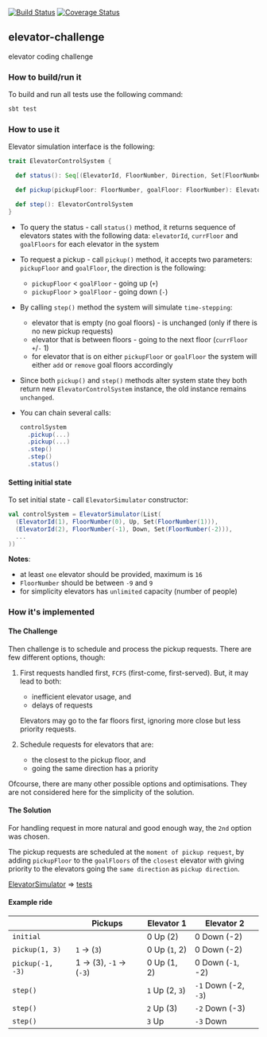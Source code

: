 
[![Build Status](https://travis-ci.org/viktor-podzigun/elevator-challenge.svg?branch=master)](https://travis-ci.org/viktor-podzigun/elevator-challenge)
[![Coverage Status](https://coveralls.io/repos/github/viktor-podzigun/elevator-challenge/badge.svg?branch=master)](https://coveralls.io/github/viktor-podzigun/elevator-challenge?branch=master)

## elevator-challenge
elevator coding challenge

### How to build/run it

To build and run all tests use the following command:
```bash
sbt test
```

### How to use it

Elevator simulation interface is the following:

```scala
trait ElevatorControlSystem {

  def status(): Seq[(ElevatorId, FloorNumber, Direction, Set[FloorNumber])]

  def pickup(pickupFloor: FloorNumber, goalFloor: FloorNumber): ElevatorControlSystem

  def step(): ElevatorControlSystem
}
```

* To query the status - call `status()` method, it returns sequence
of elevators states with the following data:
`elevatorId`, `currFloor` and `goalFloors` for each elevator
in the system

* To request a pickup - call `pickup()` method, it accepts
two parameters: `pickupFloor` and `goalFloor`, the direction
is the following:
  * `pickupFloor` < `goalFloor` - going up (`+`)
  * `pickupFloor` > `goalFloor` - going down (`-`)
  
* By calling `step()` method the system will simulate `time-stepping`:
  * elevator that is empty (no goal floors) - is unchanged
  (only if there is no new pickup requests)
  * elevator that is between floors - going to the next floor
  (`currFloor` `+`/`-` 1)
  * for elevator that is on either `pickupFloor` or `goalFloor`
  the system will either `add` or `remove` goal floors accordingly

* Since both `pickup()` and `step()` methods alter system state
  they both return new `ElevatorControlSystem` instance,
  the old instance remains `unchanged`.
  
* You can chain several calls:
  ```scala
  controlSystem
    .pickup(...)
    .pickup(...)
    .step()
    .step()
    .status()
  ```

#### Setting initial state

To set initial state - call `ElevatorSimulator` constructor:
```scala
val controlSystem = ElevatorSimulator(List(
  (ElevatorId(1), FloorNumber(0), Up, Set(FloorNumber(1))),
  (ElevatorId(2), FloorNumber(-1), Down, Set(FloorNumber(-2))),
  ...
))
```
**Notes**:
* at least `one` elevator should be provided, maximum is `16`
* `FloorNumber` should be between `-9` and `9`
* for simplicity elevators has `unlimited` capacity
  (number of people)

### How it's implemented

#### The Challenge

Then challenge is to schedule and process the pickup requests.
There are few different options, though:

1. First requests handled first, `FCFS` (first-come, first-served).
   But, it may lead to both:
   * inefficient elevator usage, and
   * delays of requests
   
   Elevators may go to the far floors first, ignoring more close
   but less priority requests.

2. Schedule requests for elevators that are:
   * the closest to the pickup floor, and
   * going the same direction has a priority

Ofcourse, there are many other possible options and optimisations.
They are not considered here for the simplicity of the solution.

#### The Solution

For handling request in more natural and good enough way,
the `2nd` option was chosen.

The pickup requests are scheduled at the `moment of pickup request`,
by adding `pickupFloor` to the `goalFloors` of the `closest`
elevator with giving priority to the elevators going
the `same direction` as `pickup direction`.

[ElevatorSimulator](src/main/scala/elevator/simulator/ElevatorSimulator.scala) => [tests](src/test/scala/elevator/simulator/ElevatorSimulatorSpec.scala)

#### Example ride

` ` | Pickups | Elevator 1 | Elevator 2
---|---|---|---
`initial`  |     | 0 Up (2) | 0 Down (-2)
`pickup(1, 3)`   | `1` -> (`3`)  | 0 Up (`1`, 2) | 0 Down (-2)
`pickup(-1, -3)` | 1 -> (3), `-1` -> (`-3`) | 0 Up (1, 2) | 0 Down (`-1`, -2)
`step()` |  | `1` Up (2, `3`) | `-1` Down (-2, `-3`)
`step()` |  | `2` Up (3) | `-2` Down (-3)
`step()` |  | `3` Up | `-3` Down
